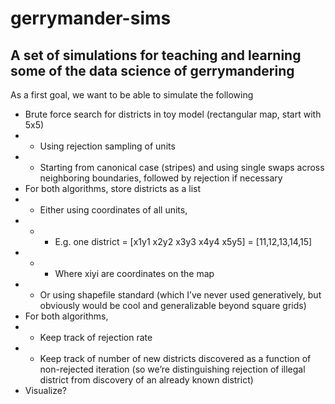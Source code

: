 # gerrymander-sims
## A set of simulations for teaching and learning some of the data science of gerrymandering

As a first goal, we want to be able to simulate the following

+ Brute force search for districts in toy model (rectangular map, start with 5x5)
+ + Using rejection sampling of units
+ + Starting from canonical case (stripes) and using single swaps across neighboring boundaries, followed by rejection if necessary
+ For both algorithms, store districts as a list 
+ + Either using coordinates of all units, 
+ + + E.g. one district = [x1y1 x2y2 x3y3 x4y4 x5y5] =  [11,12,13,14,15]
+ + + Where xiyi are coordinates on the map
+ + Or using shapefile standard (which I’ve never used generatively, but obviously would be cool and generalizable beyond square grids)
+ For both algorithms, 
+ + Keep track of rejection rate
+ + Keep track of number of new districts discovered as a function of non-rejected iteration (so we’re distinguishing rejection of illegal district from discovery of an already known district)
+ Visualize?
